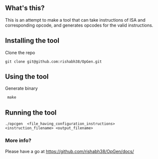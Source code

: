 ## What's this?  
This is an attempt to make a tool that can take instructions of ISA and corresponding opcode, and generates opcodes for the valid instructions.

## Installing the tool
Clone the repo
```
git clone git@github.com:rishabh38/OpGen.git
```

## Using the tool
Generate binary
```
 make
```

## Running the tool
```
./opcgen  <file_having_configuration_instructions> <instruction_filename> <output_filename>
```

### More info?
Please have a go at https://github.com/rishabh38/OpGen/docs/
